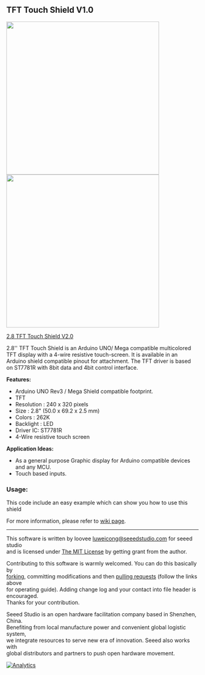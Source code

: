 TFT Touch Shield V1.0
---------------------------------------------------------

<img src=https://statics3.seeedstudio.com/images/product/2.8touch%20shieldv2.jpg width=400><img src=https://statics3.seeedstudio.com/product/2.8touch%20shieldv2_01.jpg width=400>

[2.8 TFT Touch Shield V2.0](https://www.seeedstudio.com/s/2.8-TFT-Touch-Shield-V2.0-p-1286.html)


2.8'' TFT Touch Shield is an Arduino UNO/ Mega compatible multicolored TFT display with a 4-wire resistive touch-screen. It is available in an Arduino shield compatible pinout for attachment. The TFT driver is based on ST7781R with 8bit data and 4bit control interface. 
 
**Features:**


- Arduino UNO Rev3 / Mega Shield compatible footprint.
- TFT
- Resolution : 240 x 320 pixels
- Size : 2.8" (50.0 x 69.2 x 2.5 mm)
- Colors : 262K
- Backlight : LED
- Driver IC: ST7781R
- 4-Wire resistive touch screen
 
**Application Ideas:**

- As a general purpose Graphic display for Arduino compatible devices and any MCU.
- Touch based inputs.

### Usage:

This code include an easy example which can show you how to use this shield

For more information, please refer to [wiki page](http://wiki.seeedstudio.com/2.8inch_TFT_Touch_Shield_v2.0/).

    
----


This software is written by loovee [luweicong@seeedstudio.com](luweicong@seeedstudio.com "luweicong@seeedstudio.com") for seeed studio<br>
and is licensed under [The MIT License](http://opensource.org/licenses/mit-license.php) by getting grant from the author.<br>

Contributing to this software is warmly welcomed. You can do this basically by<br>
[forking](https://help.github.com/articles/fork-a-repo), committing modifications and then [pulling requests](https://help.github.com/articles/using-pull-requests) (follow the links above<br>
for operating guide). Adding change log and your contact into file header is encouraged.<br>
Thanks for your contribution.

Seeed Studio is an open hardware facilitation company based in Shenzhen, China. <br>
Benefiting from local manufacture power and convenient global logistic system, <br>
we integrate resources to serve new era of innovation. Seeed also works with <br>
global distributors and partners to push open hardware movement.<br>


[![Analytics](https://ga-beacon.appspot.com/UA-46589105-3/TFT_Touch_Shield_V1)](https://github.com/igrigorik/ga-beacon)




